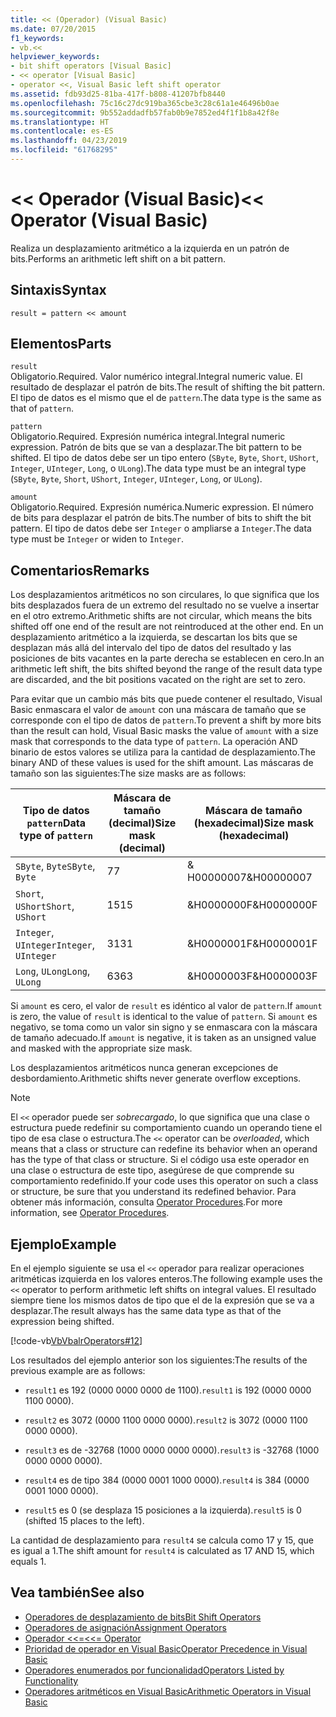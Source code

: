 ```yaml
---
title: << (Operador) (Visual Basic)
ms.date: 07/20/2015
f1_keywords:
- vb.<<
helpviewer_keywords:
- bit shift operators [Visual Basic]
- << operator [Visual Basic]
- operator <<, Visual Basic left shift operator
ms.assetid: fdb93d25-81ba-417f-b808-41207bfb8440
ms.openlocfilehash: 75c16c27dc919ba365cbe3c28c61a1e46496b0ae
ms.sourcegitcommit: 9b552addadfb57fab0b9e7852ed4f1f1b8a42f8e
ms.translationtype: HT
ms.contentlocale: es-ES
ms.lasthandoff: 04/23/2019
ms.locfileid: "61768295"
---
```

# <a name="-operator-visual-basic"></a><span data-ttu-id="52c31-102">\<\< Operador (Visual Basic)</span><span class="sxs-lookup"><span data-stu-id="52c31-102">\<\< Operator (Visual Basic)</span></span>
<span data-ttu-id="52c31-103">Realiza un desplazamiento aritmético a la izquierda en un patrón de bits.</span><span class="sxs-lookup"><span data-stu-id="52c31-103">Performs an arithmetic left shift on a bit pattern.</span></span>  
  
## <a name="syntax"></a><span data-ttu-id="52c31-104">Sintaxis</span><span class="sxs-lookup"><span data-stu-id="52c31-104">Syntax</span></span>  
  
```  
result = pattern << amount  
```  
  
## <a name="parts"></a><span data-ttu-id="52c31-105">Elementos</span><span class="sxs-lookup"><span data-stu-id="52c31-105">Parts</span></span>  
 `result`  
 <span data-ttu-id="52c31-106">Obligatorio.</span><span class="sxs-lookup"><span data-stu-id="52c31-106">Required.</span></span> <span data-ttu-id="52c31-107">Valor numérico integral.</span><span class="sxs-lookup"><span data-stu-id="52c31-107">Integral numeric value.</span></span> <span data-ttu-id="52c31-108">El resultado de desplazar el patrón de bits.</span><span class="sxs-lookup"><span data-stu-id="52c31-108">The result of shifting the bit pattern.</span></span> <span data-ttu-id="52c31-109">El tipo de datos es el mismo que el de `pattern`.</span><span class="sxs-lookup"><span data-stu-id="52c31-109">The data type is the same as that of `pattern`.</span></span>  
  
 `pattern`  
 <span data-ttu-id="52c31-110">Obligatorio.</span><span class="sxs-lookup"><span data-stu-id="52c31-110">Required.</span></span> <span data-ttu-id="52c31-111">Expresión numérica integral.</span><span class="sxs-lookup"><span data-stu-id="52c31-111">Integral numeric expression.</span></span> <span data-ttu-id="52c31-112">Patrón de bits que se van a desplazar.</span><span class="sxs-lookup"><span data-stu-id="52c31-112">The bit pattern to be shifted.</span></span> <span data-ttu-id="52c31-113">El tipo de datos debe ser un tipo entero (`SByte`, `Byte`, `Short`, `UShort`, `Integer`, `UInteger`, `Long`, o `ULong`).</span><span class="sxs-lookup"><span data-stu-id="52c31-113">The data type must be an integral type (`SByte`, `Byte`, `Short`, `UShort`, `Integer`, `UInteger`, `Long`, or `ULong`).</span></span>  
  
 `amount`  
 <span data-ttu-id="52c31-114">Obligatorio.</span><span class="sxs-lookup"><span data-stu-id="52c31-114">Required.</span></span> <span data-ttu-id="52c31-115">Expresión numérica.</span><span class="sxs-lookup"><span data-stu-id="52c31-115">Numeric expression.</span></span> <span data-ttu-id="52c31-116">El número de bits para desplazar el patrón de bits.</span><span class="sxs-lookup"><span data-stu-id="52c31-116">The number of bits to shift the bit pattern.</span></span> <span data-ttu-id="52c31-117">El tipo de datos debe ser `Integer` o ampliarse a `Integer`.</span><span class="sxs-lookup"><span data-stu-id="52c31-117">The data type must be `Integer` or widen to `Integer`.</span></span>  
  
## <a name="remarks"></a><span data-ttu-id="52c31-118">Comentarios</span><span class="sxs-lookup"><span data-stu-id="52c31-118">Remarks</span></span>  
 <span data-ttu-id="52c31-119">Los desplazamientos aritméticos no son circulares, lo que significa que los bits desplazados fuera de un extremo del resultado no se vuelve a insertar en el otro extremo.</span><span class="sxs-lookup"><span data-stu-id="52c31-119">Arithmetic shifts are not circular, which means the bits shifted off one end of the result are not reintroduced at the other end.</span></span> <span data-ttu-id="52c31-120">En un desplazamiento aritmético a la izquierda, se descartan los bits que se desplazan más allá del intervalo del tipo de datos del resultado y las posiciones de bits vacantes en la parte derecha se establecen en cero.</span><span class="sxs-lookup"><span data-stu-id="52c31-120">In an arithmetic left shift, the bits shifted beyond the range of the result data type are discarded, and the bit positions vacated on the right are set to zero.</span></span>  
  
 <span data-ttu-id="52c31-121">Para evitar que un cambio más bits que puede contener el resultado, Visual Basic enmascara el valor de `amount` con una máscara de tamaño que se corresponde con el tipo de datos de `pattern`.</span><span class="sxs-lookup"><span data-stu-id="52c31-121">To prevent a shift by more bits than the result can hold, Visual Basic masks the value of `amount` with a size mask that corresponds to the data type of `pattern`.</span></span> <span data-ttu-id="52c31-122">La operación AND binario de estos valores se utiliza para la cantidad de desplazamiento.</span><span class="sxs-lookup"><span data-stu-id="52c31-122">The binary AND of these values is used for the shift amount.</span></span> <span data-ttu-id="52c31-123">Las máscaras de tamaño son las siguientes:</span><span class="sxs-lookup"><span data-stu-id="52c31-123">The size masks are as follows:</span></span>  
  
|<span data-ttu-id="52c31-124">Tipo de datos `pattern`</span><span class="sxs-lookup"><span data-stu-id="52c31-124">Data type of `pattern`</span></span>|<span data-ttu-id="52c31-125">Máscara de tamaño (decimal)</span><span class="sxs-lookup"><span data-stu-id="52c31-125">Size mask (decimal)</span></span>|<span data-ttu-id="52c31-126">Máscara de tamaño (hexadecimal)</span><span class="sxs-lookup"><span data-stu-id="52c31-126">Size mask (hexadecimal)</span></span>|  
|----------------------------|---------------------------|-------------------------------|  
|<span data-ttu-id="52c31-127">`SByte`, `Byte`</span><span class="sxs-lookup"><span data-stu-id="52c31-127">`SByte`, `Byte`</span></span>|<span data-ttu-id="52c31-128">7</span><span class="sxs-lookup"><span data-stu-id="52c31-128">7</span></span>|<span data-ttu-id="52c31-129">&AMP; H00000007</span><span class="sxs-lookup"><span data-stu-id="52c31-129">&H00000007</span></span>|  
|<span data-ttu-id="52c31-130">`Short`, `UShort`</span><span class="sxs-lookup"><span data-stu-id="52c31-130">`Short`, `UShort`</span></span>|<span data-ttu-id="52c31-131">15</span><span class="sxs-lookup"><span data-stu-id="52c31-131">15</span></span>|<span data-ttu-id="52c31-132">&H0000000F</span><span class="sxs-lookup"><span data-stu-id="52c31-132">&H0000000F</span></span>|  
|<span data-ttu-id="52c31-133">`Integer`, `UInteger`</span><span class="sxs-lookup"><span data-stu-id="52c31-133">`Integer`, `UInteger`</span></span>|<span data-ttu-id="52c31-134">31</span><span class="sxs-lookup"><span data-stu-id="52c31-134">31</span></span>|<span data-ttu-id="52c31-135">&H0000001F</span><span class="sxs-lookup"><span data-stu-id="52c31-135">&H0000001F</span></span>|  
|<span data-ttu-id="52c31-136">`Long`, `ULong`</span><span class="sxs-lookup"><span data-stu-id="52c31-136">`Long`, `ULong`</span></span>|<span data-ttu-id="52c31-137">63</span><span class="sxs-lookup"><span data-stu-id="52c31-137">63</span></span>|<span data-ttu-id="52c31-138">&H0000003F</span><span class="sxs-lookup"><span data-stu-id="52c31-138">&H0000003F</span></span>|  
  
 <span data-ttu-id="52c31-139">Si `amount` es cero, el valor de `result` es idéntico al valor de `pattern`.</span><span class="sxs-lookup"><span data-stu-id="52c31-139">If `amount` is zero, the value of `result` is identical to the value of `pattern`.</span></span> <span data-ttu-id="52c31-140">Si `amount` es negativo, se toma como un valor sin signo y se enmascara con la máscara de tamaño adecuado.</span><span class="sxs-lookup"><span data-stu-id="52c31-140">If `amount` is negative, it is taken as an unsigned value and masked with the appropriate size mask.</span></span>  
  
 <span data-ttu-id="52c31-141">Los desplazamientos aritméticos nunca generan excepciones de desbordamiento.</span><span class="sxs-lookup"><span data-stu-id="52c31-141">Arithmetic shifts never generate overflow exceptions.</span></span>  
  
> [!NOTE]
>  <span data-ttu-id="52c31-142">El `<<` operador puede ser *sobrecargado*, lo que significa que una clase o estructura puede redefinir su comportamiento cuando un operando tiene el tipo de esa clase o estructura.</span><span class="sxs-lookup"><span data-stu-id="52c31-142">The `<<` operator can be *overloaded*, which means that a class or structure can redefine its behavior when an operand has the type of that class or structure.</span></span> <span data-ttu-id="52c31-143">Si el código usa este operador en una clase o estructura de este tipo, asegúrese de que comprende su comportamiento redefinido.</span><span class="sxs-lookup"><span data-stu-id="52c31-143">If your code uses this operator on such a class or structure, be sure that you understand its redefined behavior.</span></span> <span data-ttu-id="52c31-144">Para obtener más información, consulta [Operator Procedures](../../../visual-basic/programming-guide/language-features/procedures/operator-procedures.md).</span><span class="sxs-lookup"><span data-stu-id="52c31-144">For more information, see [Operator Procedures](../../../visual-basic/programming-guide/language-features/procedures/operator-procedures.md).</span></span>  
  
## <a name="example"></a><span data-ttu-id="52c31-145">Ejemplo</span><span class="sxs-lookup"><span data-stu-id="52c31-145">Example</span></span>  
 <span data-ttu-id="52c31-146">En el ejemplo siguiente se usa el `<<` operador para realizar operaciones aritméticas izquierda en los valores enteros.</span><span class="sxs-lookup"><span data-stu-id="52c31-146">The following example uses the `<<` operator to perform arithmetic left shifts on integral values.</span></span> <span data-ttu-id="52c31-147">El resultado siempre tiene los mismos datos de tipo que el de la expresión que se va a desplazar.</span><span class="sxs-lookup"><span data-stu-id="52c31-147">The result always has the same data type as that of the expression being shifted.</span></span>  
  
 [!code-vb[VbVbalrOperators#12](~/samples/snippets/visualbasic/VS_Snippets_VBCSharp/VbVbalrOperators/VB/Class1.vb#12)]  
  
 <span data-ttu-id="52c31-148">Los resultados del ejemplo anterior son los siguientes:</span><span class="sxs-lookup"><span data-stu-id="52c31-148">The results of the previous example are as follows:</span></span>  
  
- <span data-ttu-id="52c31-149">`result1` es 192 (0000 0000 0000 de 1100).</span><span class="sxs-lookup"><span data-stu-id="52c31-149">`result1` is 192 (0000 0000 1100 0000).</span></span>  
  
- <span data-ttu-id="52c31-150">`result2` es 3072 (0000 1100 0000 0000).</span><span class="sxs-lookup"><span data-stu-id="52c31-150">`result2` is 3072 (0000 1100 0000 0000).</span></span>  
  
- <span data-ttu-id="52c31-151">`result3` es de -32768 (1000 0000 0000 0000).</span><span class="sxs-lookup"><span data-stu-id="52c31-151">`result3` is -32768 (1000 0000 0000 0000).</span></span>  
  
- <span data-ttu-id="52c31-152">`result4` es de tipo 384 (0000 0001 1000 0000).</span><span class="sxs-lookup"><span data-stu-id="52c31-152">`result4` is 384 (0000 0001 1000 0000).</span></span>  
  
- <span data-ttu-id="52c31-153">`result5` es 0 (se desplaza 15 posiciones a la izquierda).</span><span class="sxs-lookup"><span data-stu-id="52c31-153">`result5` is 0 (shifted 15 places to the left).</span></span>  
  
 <span data-ttu-id="52c31-154">La cantidad de desplazamiento para `result4` se calcula como 17 y 15, que es igual a 1.</span><span class="sxs-lookup"><span data-stu-id="52c31-154">The shift amount for `result4` is calculated as 17 AND 15, which equals 1.</span></span>  
  
## <a name="see-also"></a><span data-ttu-id="52c31-155">Vea también</span><span class="sxs-lookup"><span data-stu-id="52c31-155">See also</span></span>

- [<span data-ttu-id="52c31-156">Operadores de desplazamiento de bits</span><span class="sxs-lookup"><span data-stu-id="52c31-156">Bit Shift Operators</span></span>](../../../visual-basic/language-reference/operators/bit-shift-operators.md)
- [<span data-ttu-id="52c31-157">Operadores de asignación</span><span class="sxs-lookup"><span data-stu-id="52c31-157">Assignment Operators</span></span>](../../../visual-basic/language-reference/operators/assignment-operators.md)
- [<span data-ttu-id="52c31-158">Operador <<=</span><span class="sxs-lookup"><span data-stu-id="52c31-158"><<= Operator</span></span>](../../../visual-basic/language-reference/operators/left-shift-assignment-operator.md)
- [<span data-ttu-id="52c31-159">Prioridad de operador en Visual Basic</span><span class="sxs-lookup"><span data-stu-id="52c31-159">Operator Precedence in Visual Basic</span></span>](../../../visual-basic/language-reference/operators/operator-precedence.md)
- [<span data-ttu-id="52c31-160">Operadores enumerados por funcionalidad</span><span class="sxs-lookup"><span data-stu-id="52c31-160">Operators Listed by Functionality</span></span>](../../../visual-basic/language-reference/operators/operators-listed-by-functionality.md)
- [<span data-ttu-id="52c31-161">Operadores aritméticos en Visual Basic</span><span class="sxs-lookup"><span data-stu-id="52c31-161">Arithmetic Operators in Visual Basic</span></span>](../../../visual-basic/programming-guide/language-features/operators-and-expressions/arithmetic-operators.md)

